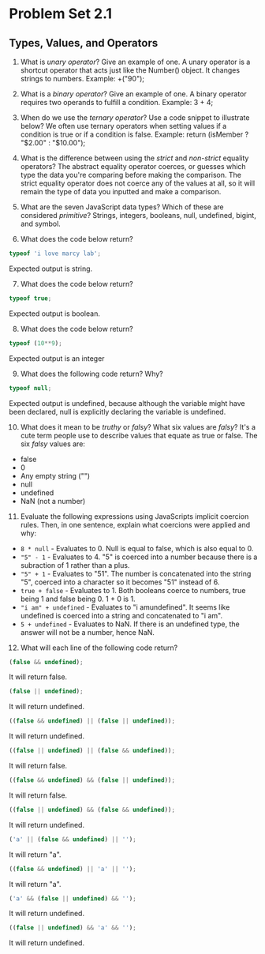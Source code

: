 # Problem Set 2.1
## Types, Values, and Operators

1. What is _unary operator_? Give an example of one.
  A unary operator is a shortcut operator that acts just like the Number() object. It changes strings to numbers. Example: +("90");

2. What is a _binary operator_? Give an example of one.
  A binary operator requires two operands to fulfill a condition. Example: 3 + 4;

3. When do we use the _ternary operator_? Use a code snippet to illustrate below?
  We often use ternary  operators when setting values if a condition is true or if a condition is false. Example: return (isMember ? "$2.00" : "$10.00");


4. What is the difference between using the _strict_ and _non-strict_ equality operators?
  The abstract equality operator coerces, or guesses which type the data you're comparing before making the comparison.
  The strict equality operator does not coerce any of the values at all, so it will remain the type of data you inputted and make a comparison.

5. What are the seven JavaScript data types? Which of these are considered _primitive_?
  Strings, integers, booleans, null, undefined, bigint, and symbol.

6. What does the code below return?
  ```javascript
  typeof 'i love marcy lab';
  ```
  Expected output is string.

7. What does the code below return?
  ```javascript
  typeof true;
  ```
  Expected output is boolean.

8. What does the code below return?
  ```javascript
  typeof (10**9);
  ```
  Expected output is an integer

9. What does the following code return? Why?
  ```javascript
  typeof null;
  ```
  Expected output is undefined, because although the variable might have been declared, null is explicitly declaring the variable is undefined.

10. What does it mean to be _truthy_ or _falsy_? What six values are _falsy_?
  It's a cute term people use to describe values that equate as true or false. The six _falsy_ values are:
  - false
  - 0
  - Any empty string ("")
  - null
  - undefined
  - NaN (not a number)

11. Evaluate the following expressions using JavaScripts implicit coercion rules. Then, in one sentence, explain what coercions were applied and why:
  * `8 * null` - Evaluates to 0. Null is equal to false, which is also equal to 0.
  * `"5" - 1` - Evaluates to 4. "5" is coerced into a number because there is a subraction of 1 rather than a plus.
  * `"5" + 1` - Evaluates to "51". The number is concatenated into the string "5", coerced into a character so it becomes "51" instead of 6.
  * `true + false` - Evaluates to 1. Both booleans coerce to numbers, true being 1 and false being 0. 1 + 0 is 1.
  * `"i am" + undefined` - Evaluates to "i amundefined". It seems like undefined is coerced into a string and concatenated to "i am".
  * `5 + undefined` - Evaluates to NaN. If there is an undefined type, the answer will not be a number, hence NaN.

12. What will each line of the following code return?
   ```javascript
   (false && undefined);
   ```
  It will return false.

   ```javascript
   (false || undefined);
   ```
   It will return undefined.

   ```javascript
   ((false && undefined) || (false || undefined));
   ```
   It will return undefined.

   ```javascript
   ((false || undefined) || (false && undefined));
   ```
   It will return false.

   ```javascript
   ((false && undefined) && (false || undefined));
   ```
   It will return false.

   ```javascript
   ((false || undefined) && (false && undefined));
   ```
   It will return undefined.

   ```javascript
   ('a' || (false && undefined) || '');
   ```
   It will return "a".

   ```javascript
   ((false && undefined) || 'a' || '');
   ```
   It will return "a".

   ```javascript
   ('a' && (false || undefined) && '');
   ```
   It will return undefined.

   ```javascript
   ((false || undefined) && 'a' && '');
   ```
   It will return undefined.